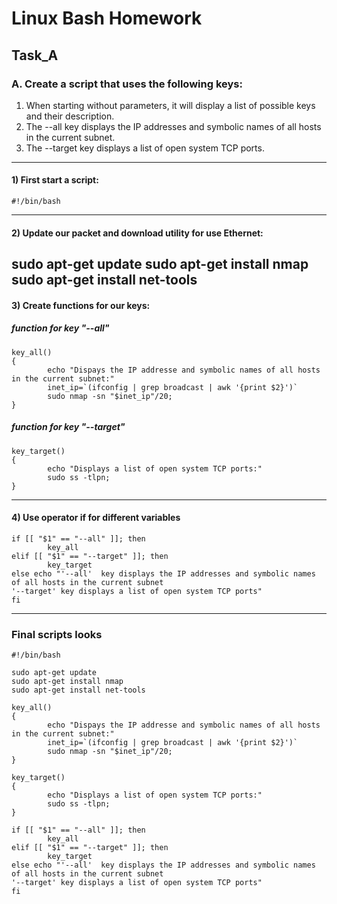 # Linux Bash Homework

## Task_A

### A. Create a script that uses the following keys:
1. When starting without parameters, it will display a list of possible keys and their description.
2. The --all key displays the IP addresses and symbolic names of all hosts in the current subnet. 
3. The --target key displays a list of open system TCP ports.
---
#### 1) First start a script:
````
#!/bin/bash
````
---
#### 2) Update our packet and download utility for use Ethernet:
sudo apt-get update
sudo apt-get install nmap
sudo apt-get install net-tools
---
#### 3) Create functions for our keys:

##### function for key "--all"
````
key_all()
{
        echo "Dispays the IP addresse and symbolic names of all hosts in the current subnet:"
        inet_ip=`(ifconfig | grep broadcast | awk '{print $2}')`
        sudo nmap -sn "$inet_ip"/20;
}
````

##### function for key "--target"
````
key_target()
{
        echo "Displays a list of open system TCP ports:"
        sudo ss -tlpn;
}
````
---
#### 4) Use operator if for different variables
````
if [[ "$1" == "--all" ]]; then
        key_all 
elif [[ "$1" == "--target" ]]; then
        key_target
else echo "'--all'  key displays the IP addresses and symbolic names of all hosts in the current subnet
'--target' key displays a list of open system TCP ports"
fi
````
---
### Final scripts looks
````
#!/bin/bash

sudo apt-get update
sudo apt-get install nmap
sudo apt-get install net-tools

key_all()
{
        echo "Dispays the IP addresse and symbolic names of all hosts in the current subnet:"
        inet_ip=`(ifconfig | grep broadcast | awk '{print $2}')`
        sudo nmap -sn "$inet_ip"/20;
}

key_target()
{
        echo "Displays a list of open system TCP ports:"
        sudo ss -tlpn;
}

if [[ "$1" == "--all" ]]; then
        key_all 
elif [[ "$1" == "--target" ]]; then
        key_target
else echo "'--all'  key displays the IP addresses and symbolic names of all hosts in the current subnet
'--target' key displays a list of open system TCP ports"
fi
````

